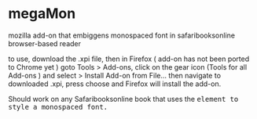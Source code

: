 # megaMon
mozilla add-on that embiggens monospaced font in safaribooksonline browser-based reader

to use, download the .xpi file, then in Firefox ( add-on has not been ported to Chrome yet ) goto Tools > Add-ons, click on the gear icon (Tools for all Add-ons ) and select > Install Add-on from File... then navigate to downloaded .xpi, press choose and Firefox will install the add-on. 

Should work on any Safaribooksonline book that uses the <kbd> element to style a monospaced font. 
